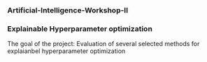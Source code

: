 ### Artificial-Intelligence-Workshop-II
### Explainable Hyperparameter optimization

The goal of the project: Evaluation of several selected methods for explaianbel hyperparameter optimization
